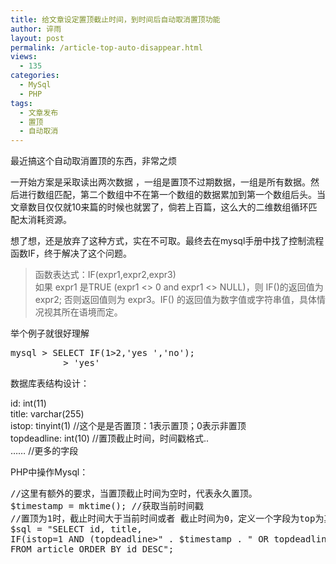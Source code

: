 ```yaml
---
title: 给文章设定置顶截止时间，到时间后自动取消置顶功能
author: 谇雨
layout: post
permalink: /article-top-auto-disappear.html
views:
  - 135
categories:
  - MySql
  - PHP
tags:
  - 文章发布
  - 置顶
  - 自动取消
---
```

最近搞这个自动取消置顶的东西，非常之烦

一开始方案是采取读出两次数据 ，一组是置顶不过期数据，一组是所有数据。然后进行数组匹配，第二个数组中不在第一个数组的数据累加到第一个数组后头。当文章数目仅仅就10来篇的时候也就罢了，倘若上百篇，这么大的二维数组循环匹配太消耗资源。

想了想，还是放弃了这种方式，实在不可取。最终去在mysql手册中找了控制流程函数IF，终于解决了这个问题。

> 函数表达式：IF(expr1,expr2,expr3)  
> 如果 expr1 是TRUE (expr1 <> 0 and expr1 <> NULL)，则 IF()的返回值为expr2; 否则返回值则为 expr3。IF() 的返回值为数字值或字符串值，具体情况视其所在语境而定。

举个例子就很好理解

<pre class="lang:sh decode:true " >mysql &gt; SELECT IF(1&gt;2,'yes ','no');
          &gt; 'yes'</pre>

数据库表结构设计：

id: int(11)  
title: varchar(255)  
istop: tinyint(1) //这个是是否置顶：1表示置顶；0表示非置顶  
topdeadline: int(10) //置顶截止时间，时间戳格式..  
&#8230;&#8230; //更多的字段

PHP中操作Mysql：

<pre class="lang:php decode:true " >//这里有额外的要求，当置顶截止时间为空时，代表永久置顶。
$timestamp = mktime(); //获取当前时间戳
//置顶为1时，截止时间大于当前时间或者 截止时间为0，定义一个字段为top为其赋值
$sql = "SELECT id, title,
IF(istop=1 AND (topdeadline&gt;" . $timestamp . " OR topdeadline=0), 1, 0) AS top,1
FROM article ORDER BY id DESC";</pre>